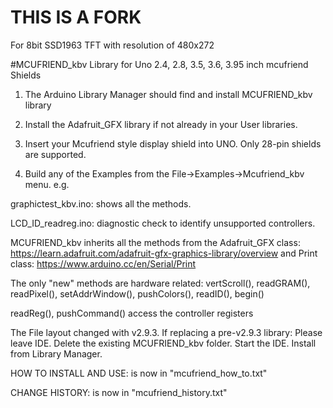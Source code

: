 # THIS IS A FORK
For 8bit SSD1963 TFT with resolution of 480x272

#MCUFRIEND_kbv 
Library for Uno 2.4, 2.8, 3.5, 3.6, 3.95 inch mcufriend  Shields

1. The Arduino Library Manager should find and install MCUFRIEND_kbv library

2. Install the Adafruit_GFX library if not already in your User libraries.

3. Insert your Mcufriend style display shield into UNO.   Only 28-pin shields are supported.

4. Build any of the Examples from the File->Examples->Mcufriend_kbv menu.  e.g.

graphictest_kbv.ino: shows all the methods.

LCD_ID_readreg.ino:  diagnostic check to identify unsupported controllers.

MCUFRIEND_kbv inherits all the methods from 
the Adafruit_GFX class: https://learn.adafruit.com/adafruit-gfx-graphics-library/overview 
and Print class: https://www.arduino.cc/en/Serial/Print

The only "new" methods are hardware related: 
vertScroll(), readGRAM(), readPixel(), setAddrWindow(), pushColors(), readID(), begin()

readReg(), pushCommand() access the controller registers

The File layout changed with v2.9.3.   If replacing a pre-v2.9.3 library:
Please leave IDE.  Delete the existing MCUFRIEND_kbv folder.  Start the IDE.  Install from Library Manager.

HOW TO INSTALL AND USE: is now in "mcufriend_how_to.txt"

CHANGE HISTORY:         is now in "mcufriend_history.txt"
